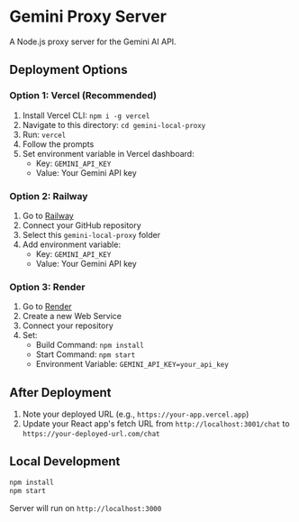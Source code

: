# Gemini Proxy Server

A Node.js proxy server for the Gemini AI API.

## Deployment Options

### Option 1: Vercel (Recommended)

1. Install Vercel CLI: `npm i -g vercel`
2. Navigate to this directory: `cd gemini-local-proxy`
3. Run: `vercel`
4. Follow the prompts
5. Set environment variable in Vercel dashboard:
   - Key: `GEMINI_API_KEY`
   - Value: Your Gemini API key

### Option 2: Railway

1. Go to [Railway](https://railway.app)
2. Connect your GitHub repository
3. Select this `gemini-local-proxy` folder
4. Add environment variable:
   - Key: `GEMINI_API_KEY`
   - Value: Your Gemini API key

### Option 3: Render

1. Go to [Render](https://render.com)
2. Create a new Web Service
3. Connect your repository
4. Set:
   - Build Command: `npm install`
   - Start Command: `npm start`
   - Environment Variable: `GEMINI_API_KEY=your_api_key`

## After Deployment

1. Note your deployed URL (e.g., `https://your-app.vercel.app`)
2. Update your React app's fetch URL from `http://localhost:3001/chat` to `https://your-deployed-url.com/chat`

## Local Development

```bash
npm install
npm start
```

Server will run on `http://localhost:3000`
